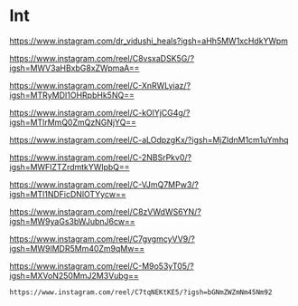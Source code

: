 # Int
https://www.instagram.com/dr_vidushi_heals?igsh=aHh5MW1xcHdkYWpm 

https://www.instagram.com/reel/C8vsxaDSK5G/?igsh=MWV3aHBxbG8xZWpmaA==

https://www.instagram.com/reel/C-XnRWLyiaz/?igsh=MTRyMDI1OHRpbHk5NQ==

https://www.instagram.com/reel/C-kOlYjCG4g/?igsh=MTlrMmQ0ZmQzNGNjYQ==

https://www.instagram.com/reel/C-aLOdpzgKx/?igsh=MjZldnM1cm1uYmhq

https://www.instagram.com/reel/C-2NBSrPkv0/?igsh=MWFlZTZrdmtkYWlpbQ==

https://www.instagram.com/reel/C-VJmQ7MPw3/?igsh=MTl1NDFicDNlOTYycw==

https://www.instagram.com/reel/C8zVWdWS6YN/?igsh=MW9yaGs3bWJubnJ6cw==

https://www.instagram.com/reel/C7gvgmcyVV9/?igsh=MW9lMDR5Mm40Zm9qMw==

https://www.instagram.com/reel/C-M9o53yT05/?igsh=MXVoN250MmJ2M3Vubg==

```sh
https://www.instagram.com/reel/C7tqNEKtKE5/?igsh=bGNmZWZmNm45Nm92

```
